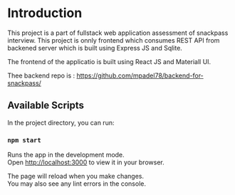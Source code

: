 # Introduction
This project is a part of fullstack web application assessment of snackpass interview. This project is onnly frontend which consumes REST API from backened server which is built using Express JS and Sqlite. 

The frontend of the applicatio is built using React JS and Materiall UI.

Thee backend repo is : https://github.com/mpadel78/backend-for-snackpass/

## Available Scripts

In the project directory, you can run:

### `npm start`

Runs the app in the development mode.\
Open [http://localhost:3000](http://localhost:3000) to view it in your browser.

The page will reload when you make changes.\
You may also see any lint errors in the console.
